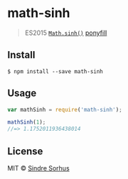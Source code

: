 # math-sinh

> ES2015 [`Math.sinh()`](https://developer.mozilla.org/en-US/docs/Web/JavaScript/Reference/Global_Objects/Math/sinh) [ponyfill](https://ponyfill.com)


## Install

```
$ npm install --save math-sinh
```


## Usage

```js
var mathSinh = require('math-sinh');

mathSinh(1);
//=> 1.1752011936438014
```


## License

MIT © [Sindre Sorhus](http://sindresorhus.com)
